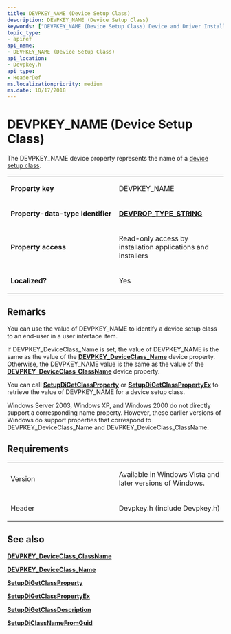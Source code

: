 ```yaml
---
title: DEVPKEY_NAME (Device Setup Class)
description: DEVPKEY_NAME (Device Setup Class)
keywords: ["DEVPKEY_NAME (Device Setup Class) Device and Driver Installation"]
topic_type:
- apiref
api_name:
- DEVPKEY_NAME (Device Setup Class)
api_location:
- Devpkey.h
api_type:
- HeaderDef
ms.localizationpriority: medium
ms.date: 10/17/2018
---
```


# DEVPKEY_NAME (Device Setup Class)


The DEVPKEY_NAME device property represents the name of a [device setup class](./overview-of-device-setup-classes.md).

<table>
<colgroup>
<col width="50%" />
<col width="50%" />
</colgroup>
<tbody>
<tr class="odd">
<td align="left"><p><strong>Property key</strong></p></td>
<td align="left"><p>DEVPKEY_NAME</p></td>
</tr>
<tr class="even">
<td align="left"><p><strong>Property-data-type identifier</strong></p></td>
<td align="left"><p><a href="devprop-type-string.md" data-raw-source="[&lt;strong&gt;DEVPROP_TYPE_STRING&lt;/strong&gt;](devprop-type-string.md)"><strong>DEVPROP_TYPE_STRING</strong></a></p></td>
</tr>
<tr class="odd">
<td align="left"><p><strong>Property access</strong></p></td>
<td align="left"><p>Read-only access by installation applications and installers</p></td>
</tr>
<tr class="even">
<td align="left"><p><strong>Localized?</strong></p></td>
<td align="left"><p>Yes</p></td>
</tr>
</tbody>
</table>

 

Remarks
-------

You can use the value of DEVPKEY_NAME to identify a device setup class to an end-user in a user interface item.

If DEVPKEY_DeviceClass_Name is set, the value of DEVPKEY_NAME is the same as the value of the [**DEVPKEY_DeviceClass_Name**](devpkey-deviceclass-name.md) device property. Otherwise, the DEVPKEY_NAME value is the same as the value of the [**DEVPKEY_DeviceClass_ClassName**](devpkey-deviceclass-classname.md) device property.

You can call [**SetupDiGetClassProperty**](/windows/win32/api/setupapi/nf-setupapi-setupdigetclasspropertyw) or [**SetupDiGetClassPropertyEx**](/windows/win32/api/setupapi/nf-setupapi-setupdigetclasspropertyexw) to retrieve the value of DEVPKEY_NAME for a device setup class.

Windows Server 2003, Windows XP, and Windows 2000 do not directly support a corresponding name property. However, these earlier versions of Windows do support properties that correspond to DEVPKEY_DeviceClass_Name and DEVPKEY_DeviceClass_ClassName.

Requirements
------------

<table>
<colgroup>
<col width="50%" />
<col width="50%" />
</colgroup>
<tbody>
<tr class="odd">
<td align="left"><p>Version</p></td>
<td align="left"><p>Available in Windows Vista and later versions of Windows.</p></td>
</tr>
<tr class="even">
<td align="left"><p>Header</p></td>
<td align="left">Devpkey.h (include Devpkey.h)</td>
</tr>
</tbody>
</table>

## See also


[**DEVPKEY_DeviceClass_ClassName**](devpkey-deviceclass-classname.md)

[**DEVPKEY_DeviceClass_Name**](devpkey-deviceclass-name.md)

[**SetupDiGetClassProperty**](/windows/win32/api/setupapi/nf-setupapi-setupdigetclasspropertyw)

[**SetupDiGetClassPropertyEx**](/windows/win32/api/setupapi/nf-setupapi-setupdigetclasspropertyexw)

[**SetupDiGetClassDescription**](/windows/win32/api/setupapi/nf-setupapi-setupdigetclassdescriptiona)

[**SetupDiClassNameFromGuid**](/windows/win32/api/setupapi/nf-setupapi-setupdiclassnamefromguida)

 

